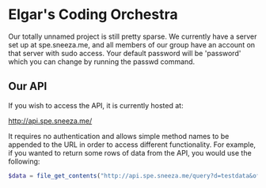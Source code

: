 Elgar's Coding Orchestra
=====================

Our totally unnamed project is still pretty sparse. We currently have a server set up at spe.sneeza.me, and all members of our group have an account on that server with sudo access. Your default password will be 'password' which you can change by running the passwd command.

Our API
---------------------

If you wish to access the API, it is currently hosted at:

http://api.spe.sneeza.me/

It requires no authentication and allows simple method names to be appended to the URL in order to access different functionality. For example, if you wanted to return some rows of data from the API, you would use the following:

```php
$data = file_get_contents("http://api.spe.sneeza.me/query?d=testdata&offset=0&rows=100");
```